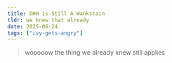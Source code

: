 ```yaml
---
title: DHH is Still A Wankstain
tldr: we knew that already
date: 2025-06-24
tags: ["ivy-gets-angry"]
---
```


> wooooow the thing we already knew still applies